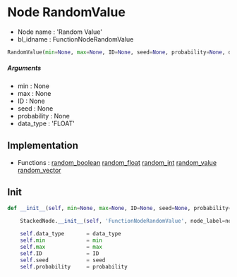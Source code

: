 # Node RandomValue

- Node name : 'Random Value'
- bl_idname : FunctionNodeRandomValue


``` python
RandomValue(min=None, max=None, ID=None, seed=None, probability=None, data_type='FLOAT', node_label=None, node_color=None)
```
##### Arguments

- min : None
- max : None
- ID : None
- seed : None
- probability : None
- data_type : 'FLOAT'

## Implementation

- Functions : [random_boolean](/docs/GeoNodes/GeoNodes.md#random_boolean) [random_float](/docs/GeoNodes/GeoNodes.md#random_float) [random_int](/docs/GeoNodes/GeoNodes.md#random_int) [random_value](/docs/GeoNodes/GeoNodes.md#random_value) [random_vector](/docs/GeoNodes/GeoNodes.md#random_vector)

## Init

``` python
def __init__(self, min=None, max=None, ID=None, seed=None, probability=None, data_type='FLOAT', node_label=None, node_color=None):

    StackedNode.__init__(self, 'FunctionNodeRandomValue', node_label=node_label, node_color=node_color)

    self.data_type       = data_type
    self.min             = min
    self.max             = max
    self.ID              = ID
    self.seed            = seed
    self.probability     = probability
```
